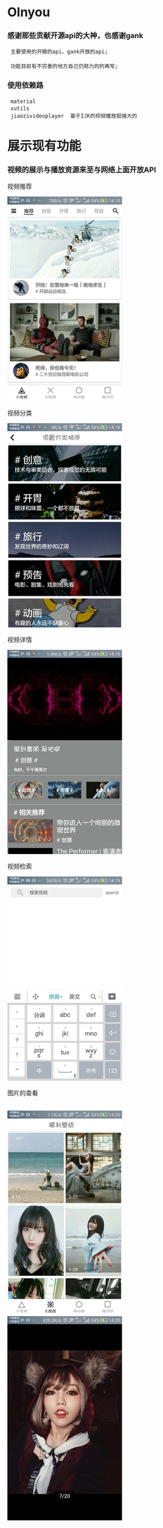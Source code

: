 # Olnyou



###  感谢那些贡献开源api的大神，也感谢gank

     主要使用的开眼的api，gank开放的api;

     功能目前有不完善的地方自己仍努力的的再写;

###  使用依赖路

     material
     xutils
     jiaozivideoplayer  基于IJK的视频播放挺强大的



# 展示现有功能

### 视频的展示与播放资源来至与网络上面开放API

视频推荐<br>

![](image/screenshot-1526105894942.jpg)

视频分类<br>

![](image/screenshot-1526105934054.jpg)

视频详情<br>

![](image/screenshot-1526105973600.jpg)

视频检索<br>

![](image/screenshot-1526105989791.jpg)

图片的查看<br><br>

![](image/screenshot-1526106007510.jpg)
![](image/screenshot-1526106030014.jpg)


